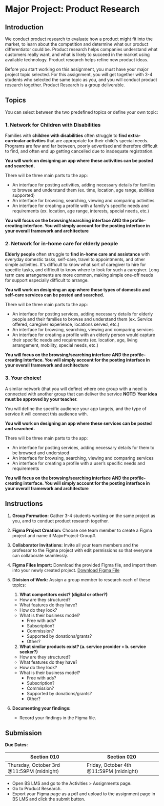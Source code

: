 # Major Project: Product Research

## Introduction

We conduct product research to evaluate how a product might fit into the market, to learn about the competition and determine what our product differentiator could be. Product research helps companies understand what customers really want, and what is likely to succeed in the market using available technology. Product research helps refine new product ideas.

Before you start working on this assignment, you must have your major project topic selected. For this assignment, you will get together with 3-4 students who selected the same topic as you, and you will conduct product research together. Product Research is a group deliverable.

## Topics

You can select between the two predefined topics or define your own topic:

### 1. Network for Children with Disabilities

Families with **children with disabilities** often struggle to **find extra-curricular activities** that are appropriate for their child's special needs. Programs are few and far between, poorly advertised and therefore difficult to find, and often end up getting cancelled due to inadequate registration.

**You will work on designing an app where these activities can be posted and searched.**

There will be three main parts to the app:

- An interface for posting activities, adding necessary details for families to browse and understand them (ex. time, location, age range, abilities supported)
- An interface for browsing, searching, viewing and comparing activities
- An interface for creating a profile with a family's specific needs and requirements (ex. location, age range, interests, special needs, etc.)

**You will focus on the browsing/searching interface AND the profile-creating interface. You will simply account for the posting interface in your overall framework and architecture**

### 2. Network for in-home care for elderly people

**Elderly people** often struggle to **find in-home care and assistance** with everyday domestic tasks, self-care, travel to appointments, and other simple activities. It's difficult to know what sort of caregiver to hire for specific tasks, and difficult to know where to look for such a caregiver. Long term care arrangements are more common, making simple one-off needs for support especially difficult to arrange.

**You will work on designing an app where these types of domestic and self-care services can be posted and searched.**

There will be three main parts to the app:

- An interface for posting services, adding necessary details for elderly people and their families to browse and understand them (ex. Service offered, caregiver experience, locations served, etc.)
- An interface for browsing, searching, viewing and comparing services
- An interface for creating a profile with an elderly person would capture their specific needs and requirements (ex. location, age, living arrangement, mobility, special needs, etc.)

**You will focus on the browsing/searching interface AND the profile-creating interface. You will simply account for the posting interface in your overall framework and architecture**

### 3. Your choice!

A similar network (that you will define) where one group with a need is connected with another group that can deliver the service
**NOTE: Your idea must be approved by your teacher.**

You will define the specific audience your app targets, and the type of service it will connect this audience with.

**You will work on designing an app where these services can be posted and searched.**

There will be three main parts to the app:

- An interface for posting services, adding necessary details for them to be browsed and understood
- An interface for browsing, searching, viewing and comparing services
- An interface for creating a profile with a user’s specific needs and requirements

**You will focus on the browsing/searching interface AND the profile-creating interface. You will simply account for the posting interface in your overall framework and architecture**

## Instructions

1. **Group Formation:** Gather 3-4 students working on the same project as you, amd to conduct product research together.

2. **Figma Project Creation:** Choose one team member to create a Figma project and name it MajorProject-Group#.

3. **Collaborator Invitations:** Invite all your team members and the professor to the Figma project with edit permissions so that everyone can collaborate seamlessly.

4. **Figma Files Import:** Download the provided Figma file, and import them into your newly created project. [Download Figma File](https://drive.google.com/file/d/1PTfAn4_ucUKQDlG7UtVZ-QFEVcxITuOv/view?usp=drive_link)

5. **Division of Work:** Assign a group member to research each of these topics:
   1. **What competitors exist? (digital or other?)**
   - How are they structured?
   - What features do they have?
   - How do they look?
   - What is their business model?
     - Free with ads?
     - Subscription?
     - Commission?
     - Supported by donations/grants?
     - Other?
   2. **What similar products exist? (a. service provider + b. service seeker?)**
   - How are they structured?
   - What features do they have?
   - How do they look?
   - What is their business model?
     - Free with ads?
     - Subscription?
     - Commission?
     - Supported by donations/grants?
     - Other?
6. **Documenting your findings:**
   - Record your findings in the Figma file.

## Submission

**Due Dates:**

| Section 010                                          | Section 020                                          |
| ---------------------------------------------------- | ---------------------------------------------------- |
| Thursday, October 3rd @11:59PM (midnight)            | Friday, October 4th @11:59PM (midnight)              |

- Open BS LMS and go to the Activities > Assignments page.
- Go to Product Research.
- Export your Figma page as a pdf and upload to the assignment page in BS LMS and click the submit button.
